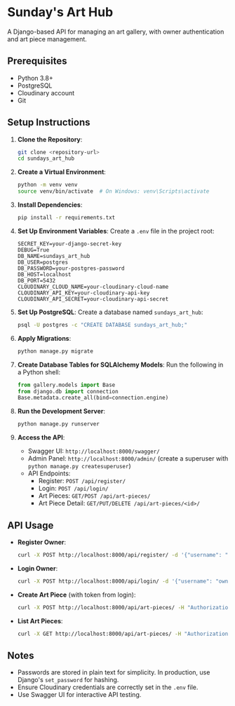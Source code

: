 # Sunday's Art Hub

A Django-based API for managing an art gallery, with owner authentication and art piece management.

## Prerequisites

- Python 3.8+
- PostgreSQL
- Cloudinary account
- Git

## Setup Instructions

1. **Clone the Repository**:
   ```bash
   git clone <repository-url>
   cd sundays_art_hub
   ```

2. **Create a Virtual Environment**:
   ```bash
   python -m venv venv
   source venv/bin/activate  # On Windows: venv\Scripts\activate
   ```

3. **Install Dependencies**:
   ```bash
   pip install -r requirements.txt
   ```

4. **Set Up Environment Variables**:
   Create a `.env` file in the project root:
   ```plaintext
   SECRET_KEY=your-django-secret-key
   DEBUG=True
   DB_NAME=sundays_art_hub
   DB_USER=postgres
   DB_PASSWORD=your-postgres-password
   DB_HOST=localhost
   DB_PORT=5432
   CLOUDINARY_CLOUD_NAME=your-cloudinary-cloud-name
   CLOUDINARY_API_KEY=your-cloudinary-api-key
   CLOUDINARY_API_SECRET=your-cloudinary-api-secret
   ```

5. **Set Up PostgreSQL**:
   Create a database named `sundays_art_hub`:
   ```bash
   psql -U postgres -c "CREATE DATABASE sundays_art_hub;"
   ```

6. **Apply Migrations**:
   ```bash
   python manage.py migrate
   ```

7. **Create Database Tables for SQLAlchemy Models**:
   Run the following in a Python shell:
   ```python
   from gallery.models import Base
   from django.db import connection
   Base.metadata.create_all(bind=connection.engine)
   ```

8. **Run the Development Server**:
   ```bash
   python manage.py runserver
   ```

9. **Access the API**:
   - Swagger UI: `http://localhost:8000/swagger/`
   - Admin Panel: `http://localhost:8000/admin/` (create a superuser with `python manage.py createsuperuser`)
   - API Endpoints:
     - Register: `POST /api/register/`
     - Login: `POST /api/login/`
     - Art Pieces: `GET/POST /api/art-pieces/`
     - Art Piece Detail: `GET/PUT/DELETE /api/art-pieces/<id>/`

## API Usage

- **Register Owner**:
  ```bash
  curl -X POST http://localhost:8000/api/register/ -d '{"username": "owner1", "email": "owner1@example.com", "password": "securepassword"}'
  ```

- **Login Owner**:
  ```bash
  curl -X POST http://localhost:8000/api/login/ -d '{"username": "owner1", "password": "securepassword"}'
  ```

- **Create Art Piece** (with token from login):
  ```bash
  curl -X POST http://localhost:8000/api/art-pieces/ -H "Authorization: Token your-token" -F "title=Artwork" -F "description=Beautiful painting" -F "price=100.00" -F "image=@/path/to/image.jpg"
  ```

- **List Art Pieces**:
  ```bash
  curl -X GET http://localhost:8000/api/art-pieces/ -H "Authorization: Token your-token"
  ```

## Notes

- Passwords are stored in plain text for simplicity. In production, use Django's `set_password` for hashing.
- Ensure Cloudinary credentials are correctly set in the `.env` file.
- Use Swagger UI for interactive API testing.